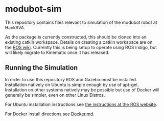 # modubot-sim

This repository contains files relevant to simulation of the modubot robot at HackRVA.

As the package is currently constructed, this should be cloned into an existing catkin workspace. Details on creating a catkin workspace are on the [ROS wiki](http://wiki.ros.org/catkin/Tutorials/create_a_workspace). Currently this is being setup to operate using ROS Indigo, but will likely migrate to Kinematic once it has released.

## Running the Simulation

In order to use this repository ROS and Gazebo must be installed. Installation natively on Ubuntu is simple enough by use of apt-get. Installation on other systems natively may be possible but use of Docker will generally be simpler, even on other Linux Distros.

For Ubuntu installation instructions see [the instructions at the ROS website](http://wiki.ros.org/jade/Installation/Ubuntu).

For Docker install directions see [Docker.md](docs/Docker.md).

